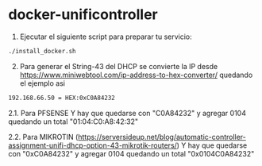 # docker-unificontroller

1. Ejecutar el siguiente script para preparar tu servicio:

```bash
./install_docker.sh
```

2. Para generar el String-43 del DHCP se convierte la IP desde <https://www.miniwebtool.com/ip-address-to-hex-converter/> quedando el ejemplo asi

```bash
192.168.66.50 = HEX:0xC0A84232
```

2.1. Para PFSENSE
Y hay que quedarse con "C0A84232" y agregar 0104 quedando un total "01:04:C0:A8:42:32"

2.2. Para MIKROTIN (<https://serversideup.net/blog/automatic-controller-assignment-unifi-dhcp-option-43-mikrotik-routers/>)
Y hay que quedarse con "0xC0A84232" y agregar 0104 quedando un total "0x0104C0A84232"
